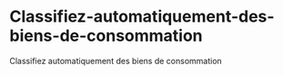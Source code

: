 # Classifiez-automatiquement-des-biens-de-consommation
Classifiez automatiquement des biens de consommation
